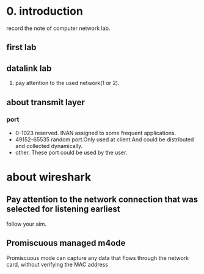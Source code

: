 # 0. introduction
record the note of computer network lab.

## first lab


## datalink lab
1. pay attention to the used network(1 or 2).

## about transmit layer
### port
-  0-1023 reserved. INAN assigned to some frequent applications.
-  49152-65535 random port.Only used at client.And could be distributed and collected dynamically.
-  other. These port could be used by the user.

# about wireshark
## Pay attention to the network connection that was selected for listening earliest
follow your aim.

## Promiscuous managed m4ode
Promiscuous mode can capture any data that flows through the network card, without verifying the MAC address